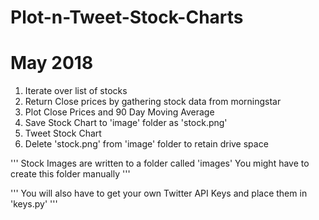# Plot-n-Tweet-Stock-Charts
# May 2018

1) Iterate over list of stocks
2) Return Close prices by gathering stock data from morningstar
3) Plot Close Prices and 90 Day Moving Average 
3) Save Stock Chart to 'image' folder as 'stock.png'
4) Tweet Stock Chart
5) Delete 'stock.png' from 'image' folder to retain drive space

''' Stock Images are written to a folder called 'images'
    You might have to create this folder manually '''
   

''' You will also have to get your own Twitter API Keys
    and place them in 'keys.py' '''
